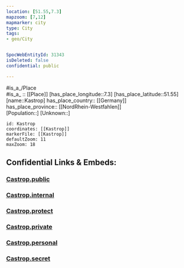 ```yaml
---
location: [51.55,7.3] 
mapzoom: [7,12] 
mapmarker: city 
type: City
tags:
- geo/City


SpocWebEntityId: 31343
isDeleted: false
confidential: public

---
```

#is_a_/Place  
#is_a_ :: [[Place]] 
[has_place_longitude::7.3] 
[has_place_latitude::51.55] 
[name::Kastrop] 
has_place_country:: [[Germany]]  
has_place_province:: [[NordRhein-Westfahlen]]  
[Population::] 
[Unknown::] 


```leaflet
id: Kastrop
coordinates: [[Kastrop]] 
markerFile: [[Kastrop]] 
defaultZoom: 11 
maxZoom: 18
```


## Confidential Links & Embeds: 

### [Castrop.public](/_public/\Earth\Continent\Europe\Europe~Central\Germany\Germany~West\Nordrhein-Westfalen\counties~NW\Recklinghausen\cities~Recklinghausen\Castrop-RauxelCastrop.public.md) 

### [Castrop.internal](/_internal/\Earth\Continent\Europe\Europe~Central\Germany\Germany~West\Nordrhein-Westfalen\counties~NW\Recklinghausen\cities~Recklinghausen\Castrop-RauxelCastrop.internal.md) 

### [Castrop.protect](/_protect/\Earth\Continent\Europe\Europe~Central\Germany\Germany~West\Nordrhein-Westfalen\counties~NW\Recklinghausen\cities~Recklinghausen\Castrop-RauxelCastrop.protect.md) 

### [Castrop.private](/_private/\Earth\Continent\Europe\Europe~Central\Germany\Germany~West\Nordrhein-Westfalen\counties~NW\Recklinghausen\cities~Recklinghausen\Castrop-RauxelCastrop.private.md) 

### [Castrop.personal](/_personal/\Earth\Continent\Europe\Europe~Central\Germany\Germany~West\Nordrhein-Westfalen\counties~NW\Recklinghausen\cities~Recklinghausen\Castrop-RauxelCastrop.personal.md) 

### [Castrop.secret](/_secret/\Earth\Continent\Europe\Europe~Central\Germany\Germany~West\Nordrhein-Westfalen\counties~NW\Recklinghausen\cities~Recklinghausen\Castrop-RauxelCastrop.secret.md)

